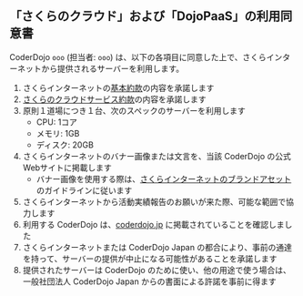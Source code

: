<!--
  DojoPaaS のご利用ありがとうございます! 🙏✨

  以下の利用同意書をご一読いただき、問題なければ、
  「ooo」の部分をご記入いただける幸いです 📝✅
-->

## 「さくらのクラウド」および「DojoPaaS」の利用同意書

CoderDojo `ooo` (担当者: `ooo`) は、以下の各項目に同意した上で、さくらインターネットから提供されるサーバーを利用します。

1. さくらインターネットの[基本約款](https://www.sakura.ad.jp/agreement/[a]yakkan0_kihon.pdf)の内容を承諾します
2. [さくらのクラウドサービス約款](https://www.sakura.ad.jp/agreement/[a]yakkan_cloud.pdf)の内容を承諾します
3. 原則１道場につき１台、次のスペックのサーバーを利用します
   - CPU: 1コア
   - メモリ: 1GB
   - ディスク: 20GB
4. さくらインターネットのバナー画像または文言を、当該 CoderDojo の公式Webサイトに掲載します
   - バナー画像を使用する際は、[さくらインターネットのブランドアセット](https://www.sakura.ad.jp/brand-assets/)のガイドラインに従います
5. さくらインターネットから活動実績報告のお願いが来た際、可能な範囲で協力します
6. 利用する CoderDojo は、[coderdojo.jp](https://coderdojo.jp/#dojos) に掲載されていることを確認しました
7. さくらインターネットまたは CoderDojo Japan の都合により、事前の通達を持って、サーバーの提供が中止になる可能性があることを承諾します
8. 提供されたサーバーは CoderDojo のために使い、他の用途で使う場合は、一般社団法人 CoderDojo Japan からの書面による許諾を事前に得ます
